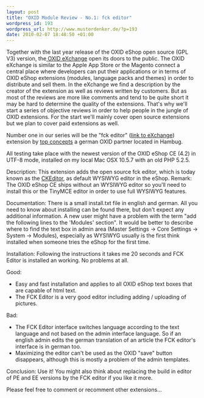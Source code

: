```yaml
--- 
layout: post
title: "OXID Module Review - No.1: fck editor"
wordpress_id: 193
wordpress_url: http://www.musterdenker.de/?p=193
date: 2010-02-07 18:48:50 +01:00
---
```

Together with the last year release of the OXID eShop open source (GPL V3) version, the<a href="http://www.oxid-esales.com/de/exchange" target="_blank"> OXID eXchange</a> open its doors to the public. The OXID eXchange is similar to the Apple App Store or the Magento connect a central place where developers can put their applications or in terms of OXID eShop extensions (modules, language packs and themes) in order to distribute and sell them. In the eXchange we find a description by the creator of the extension as well as reviews written by customers. But as most of the reviews are more like comments and tend to be quite short it may be hard to determine the quality of the extensions. That's why we'll start a series of objective reviews in order to help people in the jungle of OXID extensions. For the start we'll mainly cover open source extensions but we plan to cover paid extensions as well.

Number one in our series will be the "fck editor" (<a href="http://www.oxid-esales.com/en/exchange/extensions/fckeditor-lauffaehig-mit-oxid-eepece" target="_self">link to eXchange</a>) extension by <a title="Top Concepts" href="http://www.topconcepts.de" target="_blank">top concepts</a> a german OXID partner located in Hambug.

All testing take place with the newest version of the OXID eShop CE (4.2) in UTF-8 mode, installed on my local Mac OSX 10.5.7 with an old PHP 5.2.5.

Description:
This extension adds the open source fck editor, which is today known as the <a href="http://ckeditor.com/" target="_blank">CKEditor</a>, as default WYSIWYG editor in the eShop. Remark: The OXID eShop CE ships without an WYSIWYG editor so you'll need to install this or the TinyMCE editor in order to use full WYSIWYG features.

Documentation:
There is a small install.txt file in english and german. All you need to know about installing can be found there, but don't expect any additional information. A new user might have a problem with the term "add the following lines to the 'Modules' section". It would be better to describe where to find the text box in admin area (Master Settings -&gt; Core Settings -&gt; System -&gt; Modules), especially as WYSIWYG usually is the first think installed when someone tries the eShop for the first time.

Installation:
Following the instructions it takes me 20 seconds and FCK Editor is installed an working. No problems at all.

Good:
<ul>
	<li>Easy and fast installation and applies to all OXID eShop text boxes that are capable of html text.</li>
	<li>The FCK Editor is a very good editor including adding / uploading of pictures.</li>
</ul>
Bad:
<ul>
	<li>The FCK Editor interface switches language according to the text language and not based on the admin interface language. So if an english admin edits the german translation of an article the FCK editor's interface is in german too.</li>
	<li>Maximizing the editor can't be used as the OXID "save" button disappears, although this is mostly a problem of the admin templates.</li>
</ul>
Conclusion:
Use it! You might also think about replacing the build in editor of PE and EE versions by the FCK editor if you like it more.

Please feel free to comment or recomment other extensions...

